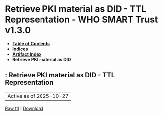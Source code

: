 # Retrieve PKI material as DID - TTL Representation - WHO SMART Trust v1.3.0

* [**Table of Contents**](toc.md)
* [**Indices**](indices.md)
* [**Artifact Index**](artifacts.md)
* **Retrieve PKI material as DID**

## : Retrieve PKI material as DID - TTL Representation

| |
| :--- |
| Active as of 2025-10-27 |

[Raw ttl](Requirements-RetrievePKIMaterialDID.ttl) | [Download](Requirements-RetrievePKIMaterialDID.ttl)

